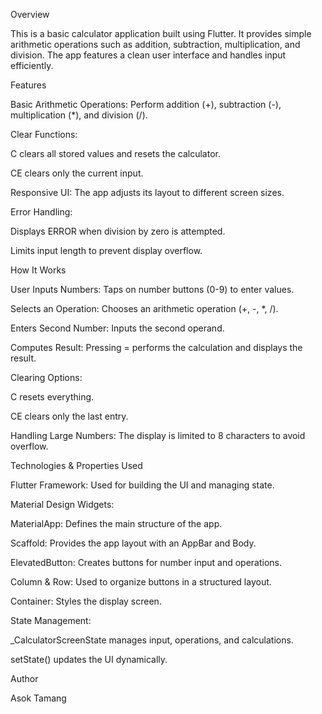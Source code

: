 Overview

This is a basic calculator application built using Flutter. It provides simple arithmetic operations such as addition, subtraction, multiplication, and division. The app features a clean user interface and handles input efficiently.

Features

Basic Arithmetic Operations: Perform addition (+), subtraction (-), multiplication (*), and division (/).

Clear Functions:

C clears all stored values and resets the calculator.

CE clears only the current input.

Responsive UI: The app adjusts its layout to different screen sizes.

Error Handling:

Displays ERROR when division by zero is attempted.

Limits input length to prevent display overflow.

How It Works

User Inputs Numbers: Taps on number buttons (0-9) to enter values.

Selects an Operation: Chooses an arithmetic operation (+, -, *, /).

Enters Second Number: Inputs the second operand.

Computes Result: Pressing = performs the calculation and displays the result.

Clearing Options:

C resets everything.

CE clears only the last entry.

Handling Large Numbers: The display is limited to 8 characters to avoid overflow.

Technologies & Properties Used

Flutter Framework: Used for building the UI and managing state.

Material Design Widgets:

MaterialApp: Defines the main structure of the app.

Scaffold: Provides the app layout with an AppBar and Body.

ElevatedButton: Creates buttons for number input and operations.

Column & Row: Used to organize buttons in a structured layout.

Container: Styles the display screen.

State Management:

_CalculatorScreenState manages input, operations, and calculations.

setState() updates the UI dynamically.

Author

Asok Tamang
